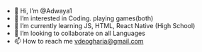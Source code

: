 - 👋 Hi, I’m @Adwaya1
- 👀 I’m interested in Coding. playing games(both)
- 🌱 I’m currently learning JS, HTML, React Native (High School)
- 💞️ I’m looking to collaborate on all Languages
- 📫 How to reach me vdeogharia@gmail.com

<!---
Adwaya1/Adwaya1 is a ✨ special ✨ repository because its `README.md` (this file) appears on your GitHub profile.
You can click the Preview link to take a look at your changes.
--->
